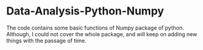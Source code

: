 # Data-Analysis-Python-Numpy
The code contains some basic functions of Numpy package of python. Although, I could not cover the whole package,  and will keep on adding new things with the passage of time.
